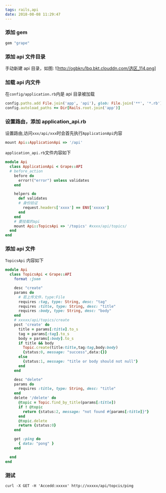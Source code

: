 ```yaml
---
tags: rails,api
date: 2018-08-08 11:29:47
---
```


### 添加 gem

```ruby
gem "grape"
```

### 添加 api 文件目录

手动新建 api 目录，如图:
![http://ogbkru1bq.bkt.clouddn.com/选区_114.png]

### 加载 api 内文件

在`config/application.rb`内是 api 目录被加载

```ruby
config.paths.add File.join('app', 'api'), glob: File.join('**', '*.rb')
config.autoload_paths += Dir[Rails.root.join('app')]
```

### 设置路由，添加 application_api.rb

设置路由,访问`xxx/api/xxx`时会首先执行`ApplicationApi`内容

```ruby
mount Api::ApplicationApi => '/api'
```

`application_api.rb`文件内容如下

```ruby
module Api
  class ApplicationApi < Grape::API
  # before_action
    before do
      error!("error") unless validates
    end

    helpers do
      def validates
      # 身份验证
        request.headers['xxxx'] == ENV['xxxxx']
      end
    end
    # 要挂载的api
    mount Api::TopicsApi => '/topics' #xxxx/api/topics/
  end
end
```

### 添加 api 文件

`TopicsApi` 内容如下

```ruby
module Api
  class TopicsApi < Grape::API
    format :json

    desc "create"
    params do
      # 若上传文件，type:File
      requires :tag, type: String, desc: "tag"
      requires :title, type: String, desc: "title"
      requires :body, type: String, desc: "body"
    end
    # xxxxx/api/topics/create
    post 'create' do
      title = params[:title].to_s
      tag = params[:tag].to_s
      body = params[:body].to_s
      if title && body
        Topic.create(title:title,tag:tag,body:body)
        {status:0, message: "success",data:{}}
      else
        {status:1, message: "title or body should not null"}
      end
    end

    desc "delete"
    params do
      requires :title, type: String, desc: "title"
    end
    delete '/delete' do
      @topic = Topic.find_by_title(params[:title])
      if ! @topic
        return {status:2, message: "not found #{params[:title]}"}
      end
      @topic.delete
      return {status:0}
    end

    get :ping do
      { data: "pong" }
    end

  end
end
```

### 测试

```shell
curl -X GET -H 'Accedd:xxxxx' http://xxxxx/api/topcis/ping
```

